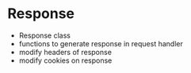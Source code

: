 # Response

- Response class
- functions to generate response in request handler
- modify headers of response
- modify cookies on response
